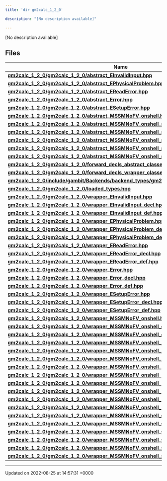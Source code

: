 ```yaml
---
title: 'dir gm2calc_1_2_0'

description: "[No description available]"

---
```







[No description available]

## Files

| Name           |
| -------------- |
| **[gm2calc_1_2_0/gm2calc_1_2_0/abstract_EInvalidInput.hpp](/documentation/code/files/gm2calc__1__2__0_2abstract__einvalidinput_8hpp/#file-gmcalc--abstract-einvalidinputhpp)**  |
| **[gm2calc_1_2_0/gm2calc_1_2_0/abstract_EPhysicalProblem.hpp](/documentation/code/files/gm2calc__1__2__0_2abstract__ephysicalproblem_8hpp/#file-gmcalc--abstract-ephysicalproblemhpp)**  |
| **[gm2calc_1_2_0/gm2calc_1_2_0/abstract_EReadError.hpp](/documentation/code/files/gm2calc__1__2__0_2abstract__ereaderror_8hpp/#file-gmcalc--abstract-ereaderrorhpp)**  |
| **[gm2calc_1_2_0/gm2calc_1_2_0/abstract_Error.hpp](/documentation/code/files/gm2calc__1__2__0_2abstract__error_8hpp/#file-gmcalc--abstract-errorhpp)**  |
| **[gm2calc_1_2_0/gm2calc_1_2_0/abstract_ESetupError.hpp](/documentation/code/files/gm2calc__1__2__0_2abstract__esetuperror_8hpp/#file-gmcalc--abstract-esetuperrorhpp)**  |
| **[gm2calc_1_2_0/gm2calc_1_2_0/abstract_MSSMNoFV_onshell.hpp](/documentation/code/files/gm2calc__1__2__0_2abstract__mssmnofv__onshell_8hpp/#file-gmcalc--abstract-mssmnofv-onshellhpp)**  |
| **[gm2calc_1_2_0/gm2calc_1_2_0/abstract_MSSMNoFV_onshell_mass_eigenstates.hpp](/documentation/code/files/gm2calc__1__2__0_2abstract__mssmnofv__onshell__mass__eigenstates_8hpp/#file-gmcalc--abstract-mssmnofv-onshell-mass-eigenstateshpp)**  |
| **[gm2calc_1_2_0/gm2calc_1_2_0/abstract_MSSMNoFV_onshell_physical.hpp](/documentation/code/files/gm2calc__1__2__0_2abstract__mssmnofv__onshell__physical_8hpp/#file-gmcalc--abstract-mssmnofv-onshell-physicalhpp)**  |
| **[gm2calc_1_2_0/gm2calc_1_2_0/abstract_MSSMNoFV_onshell_problems.hpp](/documentation/code/files/gm2calc__1__2__0_2abstract__mssmnofv__onshell__problems_8hpp/#file-gmcalc--abstract-mssmnofv-onshell-problemshpp)**  |
| **[gm2calc_1_2_0/gm2calc_1_2_0/abstract_MSSMNoFV_onshell_soft_parameters.hpp](/documentation/code/files/gm2calc__1__2__0_2abstract__mssmnofv__onshell__soft__parameters_8hpp/#file-gmcalc--abstract-mssmnofv-onshell-soft-parametershpp)**  |
| **[gm2calc_1_2_0/gm2calc_1_2_0/abstract_MSSMNoFV_onshell_susy_parameters.hpp](/documentation/code/files/gm2calc__1__2__0_2abstract__mssmnofv__onshell__susy__parameters_8hpp/#file-gmcalc--abstract-mssmnofv-onshell-susy-parametershpp)**  |
| **[gm2calc_1_2_0/gm2calc_1_2_0/forward_decls_abstract_classes.hpp](/documentation/code/files/gm2calc__1__2__0_2forward__decls__abstract__classes_8hpp/#file-gmcalc--forward-decls-abstract-classeshpp)**  |
| **[gm2calc_1_2_0/gm2calc_1_2_0/forward_decls_wrapper_classes.hpp](/documentation/code/files/gm2calc__1__2__0_2forward__decls__wrapper__classes_8hpp/#file-gmcalc--forward-decls-wrapper-classeshpp)**  |
| **[gm2calc_1_2_0/include/gambit/Backends/backend_types/gm2calc_1_2_0/identification.hpp](/documentation/code/files/include_2gambit_2backends_2backend__types_2gm2calc__1__2__0_2identification_8hpp/#file-includegambitbackendsbackend-typesgmcalc--identificationhpp)**  |
| **[gm2calc_1_2_0/gm2calc_1_2_0/loaded_types.hpp](/documentation/code/files/gm2calc__1__2__0_2loaded__types_8hpp/#file-gmcalc--loaded-typeshpp)**  |
| **[gm2calc_1_2_0/gm2calc_1_2_0/wrapper_EInvalidInput.hpp](/documentation/code/files/gm2calc__1__2__0_2wrapper__einvalidinput_8hpp/#file-gmcalc--wrapper-einvalidinputhpp)**  |
| **[gm2calc_1_2_0/gm2calc_1_2_0/wrapper_EInvalidInput_decl.hpp](/documentation/code/files/gm2calc__1__2__0_2wrapper__einvalidinput__decl_8hpp/#file-gmcalc--wrapper-einvalidinput-declhpp)**  |
| **[gm2calc_1_2_0/gm2calc_1_2_0/wrapper_EInvalidInput_def.hpp](/documentation/code/files/gm2calc__1__2__0_2wrapper__einvalidinput__def_8hpp/#file-gmcalc--wrapper-einvalidinput-defhpp)**  |
| **[gm2calc_1_2_0/gm2calc_1_2_0/wrapper_EPhysicalProblem.hpp](/documentation/code/files/gm2calc__1__2__0_2wrapper__ephysicalproblem_8hpp/#file-gmcalc--wrapper-ephysicalproblemhpp)**  |
| **[gm2calc_1_2_0/gm2calc_1_2_0/wrapper_EPhysicalProblem_decl.hpp](/documentation/code/files/gm2calc__1__2__0_2wrapper__ephysicalproblem__decl_8hpp/#file-gmcalc--wrapper-ephysicalproblem-declhpp)**  |
| **[gm2calc_1_2_0/gm2calc_1_2_0/wrapper_EPhysicalProblem_def.hpp](/documentation/code/files/gm2calc__1__2__0_2wrapper__ephysicalproblem__def_8hpp/#file-gmcalc--wrapper-ephysicalproblem-defhpp)**  |
| **[gm2calc_1_2_0/gm2calc_1_2_0/wrapper_EReadError.hpp](/documentation/code/files/gm2calc__1__2__0_2wrapper__ereaderror_8hpp/#file-gmcalc--wrapper-ereaderrorhpp)**  |
| **[gm2calc_1_2_0/gm2calc_1_2_0/wrapper_EReadError_decl.hpp](/documentation/code/files/gm2calc__1__2__0_2wrapper__ereaderror__decl_8hpp/#file-gmcalc--wrapper-ereaderror-declhpp)**  |
| **[gm2calc_1_2_0/gm2calc_1_2_0/wrapper_EReadError_def.hpp](/documentation/code/files/gm2calc__1__2__0_2wrapper__ereaderror__def_8hpp/#file-gmcalc--wrapper-ereaderror-defhpp)**  |
| **[gm2calc_1_2_0/gm2calc_1_2_0/wrapper_Error.hpp](/documentation/code/files/gm2calc__1__2__0_2wrapper__error_8hpp/#file-gmcalc--wrapper-errorhpp)**  |
| **[gm2calc_1_2_0/gm2calc_1_2_0/wrapper_Error_decl.hpp](/documentation/code/files/gm2calc__1__2__0_2wrapper__error__decl_8hpp/#file-gmcalc--wrapper-error-declhpp)**  |
| **[gm2calc_1_2_0/gm2calc_1_2_0/wrapper_Error_def.hpp](/documentation/code/files/gm2calc__1__2__0_2wrapper__error__def_8hpp/#file-gmcalc--wrapper-error-defhpp)**  |
| **[gm2calc_1_2_0/gm2calc_1_2_0/wrapper_ESetupError.hpp](/documentation/code/files/gm2calc__1__2__0_2wrapper__esetuperror_8hpp/#file-gmcalc--wrapper-esetuperrorhpp)**  |
| **[gm2calc_1_2_0/gm2calc_1_2_0/wrapper_ESetupError_decl.hpp](/documentation/code/files/gm2calc__1__2__0_2wrapper__esetuperror__decl_8hpp/#file-gmcalc--wrapper-esetuperror-declhpp)**  |
| **[gm2calc_1_2_0/gm2calc_1_2_0/wrapper_ESetupError_def.hpp](/documentation/code/files/gm2calc__1__2__0_2wrapper__esetuperror__def_8hpp/#file-gmcalc--wrapper-esetuperror-defhpp)**  |
| **[gm2calc_1_2_0/gm2calc_1_2_0/wrapper_MSSMNoFV_onshell.hpp](/documentation/code/files/gm2calc__1__2__0_2wrapper__mssmnofv__onshell_8hpp/#file-gmcalc--wrapper-mssmnofv-onshellhpp)**  |
| **[gm2calc_1_2_0/gm2calc_1_2_0/wrapper_MSSMNoFV_onshell_decl.hpp](/documentation/code/files/gm2calc__1__2__0_2wrapper__mssmnofv__onshell__decl_8hpp/#file-gmcalc--wrapper-mssmnofv-onshell-declhpp)**  |
| **[gm2calc_1_2_0/gm2calc_1_2_0/wrapper_MSSMNoFV_onshell_def.hpp](/documentation/code/files/gm2calc__1__2__0_2wrapper__mssmnofv__onshell__def_8hpp/#file-gmcalc--wrapper-mssmnofv-onshell-defhpp)**  |
| **[gm2calc_1_2_0/gm2calc_1_2_0/wrapper_MSSMNoFV_onshell_mass_eigenstates.hpp](/documentation/code/files/gm2calc__1__2__0_2wrapper__mssmnofv__onshell__mass__eigenstates_8hpp/#file-gmcalc--wrapper-mssmnofv-onshell-mass-eigenstateshpp)**  |
| **[gm2calc_1_2_0/gm2calc_1_2_0/wrapper_MSSMNoFV_onshell_mass_eigenstates_decl.hpp](/documentation/code/files/gm2calc__1__2__0_2wrapper__mssmnofv__onshell__mass__eigenstates__decl_8hpp/#file-gmcalc--wrapper-mssmnofv-onshell-mass-eigenstates-declhpp)**  |
| **[gm2calc_1_2_0/gm2calc_1_2_0/wrapper_MSSMNoFV_onshell_mass_eigenstates_def.hpp](/documentation/code/files/gm2calc__1__2__0_2wrapper__mssmnofv__onshell__mass__eigenstates__def_8hpp/#file-gmcalc--wrapper-mssmnofv-onshell-mass-eigenstates-defhpp)**  |
| **[gm2calc_1_2_0/gm2calc_1_2_0/wrapper_MSSMNoFV_onshell_physical.hpp](/documentation/code/files/gm2calc__1__2__0_2wrapper__mssmnofv__onshell__physical_8hpp/#file-gmcalc--wrapper-mssmnofv-onshell-physicalhpp)**  |
| **[gm2calc_1_2_0/gm2calc_1_2_0/wrapper_MSSMNoFV_onshell_physical_decl.hpp](/documentation/code/files/gm2calc__1__2__0_2wrapper__mssmnofv__onshell__physical__decl_8hpp/#file-gmcalc--wrapper-mssmnofv-onshell-physical-declhpp)**  |
| **[gm2calc_1_2_0/gm2calc_1_2_0/wrapper_MSSMNoFV_onshell_physical_def.hpp](/documentation/code/files/gm2calc__1__2__0_2wrapper__mssmnofv__onshell__physical__def_8hpp/#file-gmcalc--wrapper-mssmnofv-onshell-physical-defhpp)**  |
| **[gm2calc_1_2_0/gm2calc_1_2_0/wrapper_MSSMNoFV_onshell_problems.hpp](/documentation/code/files/gm2calc__1__2__0_2wrapper__mssmnofv__onshell__problems_8hpp/#file-gmcalc--wrapper-mssmnofv-onshell-problemshpp)**  |
| **[gm2calc_1_2_0/gm2calc_1_2_0/wrapper_MSSMNoFV_onshell_problems_decl.hpp](/documentation/code/files/gm2calc__1__2__0_2wrapper__mssmnofv__onshell__problems__decl_8hpp/#file-gmcalc--wrapper-mssmnofv-onshell-problems-declhpp)**  |
| **[gm2calc_1_2_0/gm2calc_1_2_0/wrapper_MSSMNoFV_onshell_problems_def.hpp](/documentation/code/files/gm2calc__1__2__0_2wrapper__mssmnofv__onshell__problems__def_8hpp/#file-gmcalc--wrapper-mssmnofv-onshell-problems-defhpp)**  |
| **[gm2calc_1_2_0/gm2calc_1_2_0/wrapper_MSSMNoFV_onshell_soft_parameters.hpp](/documentation/code/files/gm2calc__1__2__0_2wrapper__mssmnofv__onshell__soft__parameters_8hpp/#file-gmcalc--wrapper-mssmnofv-onshell-soft-parametershpp)**  |
| **[gm2calc_1_2_0/gm2calc_1_2_0/wrapper_MSSMNoFV_onshell_soft_parameters_decl.hpp](/documentation/code/files/gm2calc__1__2__0_2wrapper__mssmnofv__onshell__soft__parameters__decl_8hpp/#file-gmcalc--wrapper-mssmnofv-onshell-soft-parameters-declhpp)**  |
| **[gm2calc_1_2_0/gm2calc_1_2_0/wrapper_MSSMNoFV_onshell_soft_parameters_def.hpp](/documentation/code/files/gm2calc__1__2__0_2wrapper__mssmnofv__onshell__soft__parameters__def_8hpp/#file-gmcalc--wrapper-mssmnofv-onshell-soft-parameters-defhpp)**  |
| **[gm2calc_1_2_0/gm2calc_1_2_0/wrapper_MSSMNoFV_onshell_susy_parameters.hpp](/documentation/code/files/gm2calc__1__2__0_2wrapper__mssmnofv__onshell__susy__parameters_8hpp/#file-gmcalc--wrapper-mssmnofv-onshell-susy-parametershpp)**  |
| **[gm2calc_1_2_0/gm2calc_1_2_0/wrapper_MSSMNoFV_onshell_susy_parameters_decl.hpp](/documentation/code/files/gm2calc__1__2__0_2wrapper__mssmnofv__onshell__susy__parameters__decl_8hpp/#file-gmcalc--wrapper-mssmnofv-onshell-susy-parameters-declhpp)**  |
| **[gm2calc_1_2_0/gm2calc_1_2_0/wrapper_MSSMNoFV_onshell_susy_parameters_def.hpp](/documentation/code/files/gm2calc__1__2__0_2wrapper__mssmnofv__onshell__susy__parameters__def_8hpp/#file-gmcalc--wrapper-mssmnofv-onshell-susy-parameters-defhpp)**  |






-------------------------------

Updated on 2022-08-25 at 14:57:31 +0000
